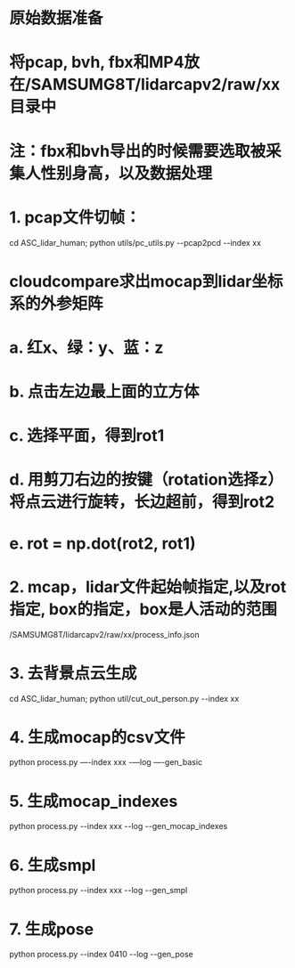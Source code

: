 # 原始数据准备
# 将pcap, bvh, fbx和MP4放在/SAMSUMG8T/lidarcapv2/raw/xx目录中
# 注：fbx和bvh导出的时候需要选取被采集人性别身高，以及数据处理

# 1. pcap文件切帧：
cd ASC_lidar_human; python utils/pc_utils.py --pcap2pcd --index xx

# cloudcompare求出mocap到lidar坐标系的外参矩阵
# a. 红x、绿：y、蓝：z
# b. 点击左边最上面的立方体
# c. 选择平面，得到rot1
# d. 用剪刀右边的按键（rotation选择z）将点云进行旋转，长边超前，得到rot2
# e. rot = np.dot(rot2, rot1)

# 2. mcap，lidar文件起始帧指定,以及rot指定, box的指定，box是人活动的范围
/SAMSUMG8T/lidarcapv2/raw/xx/process_info.json

# 3. 去背景点云生成
cd ASC_lidar_human; python util/cut_out_person.py --index xx

# 4. 生成mocap的csv文件
python process.py —-index xxx -—log —-gen_basic

# 5. 生成mocap_indexes
python process.py --index xxx --log --gen_mocap_indexes

# 6. 生成smpl
python process.py --index xxx --log --gen_smpl

# 7. 生成pose
python process.py --index 0410 --log --gen_pose
